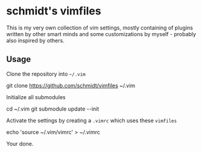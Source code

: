 # schmidt's vimfiles

This is my very own collection of vim settings, mostly containing of plugins
written by other smart minds and some customizations by myself - probably also
inspired by others.

## Usage

Clone the repository into `~/.vim`

  git clone https://github.com/schmidt/vimfiles ~/.vim

Initialize all submodules

  cd ~/.vim
  git submodule update --init

Activate the settings by creating a `.vimrc` which uses these `vimfiles`

  echo 'source ~/.vim/vimrc' > ~/.vimrc

Your done.
